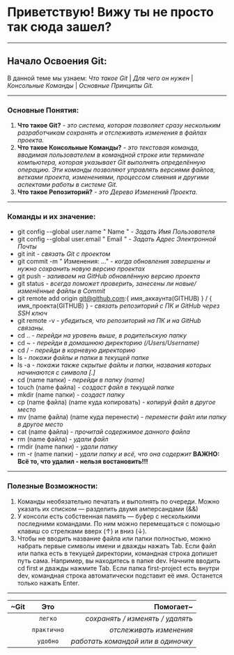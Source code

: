# **Приветствую! Вижу ты не просто так сюда зашел?**

----

## **Начало Освоения Git:**
В данной теме мы узнаем: *Что такое Git* | *Для чего он нужен* | *Консольные Команды* | *Основные Принципы Git.*
 
----

### **Основные Понятия:**
1. **Что такое Git?** - *это система, которая позволяет сразу нескольким разработчикам сохранять и отслеживать изменения в файлах проекта.*
2. **Что такое Консольные Команды?** - *это текстовая команда, вводимая пользователем в командной строке или терминале компьютера, которая указывает Git выполнять определённую операцию. Эти команды позволяют управлять версиями файлов, ветками проекта, изменениями, процессом слияния и другими аспектами работы в системе Git.*
3. **Что такое Репозиторий?** - *это Дерево Изменений Проекта.*

----

### **Команды и их значение:**
+ git config --global user.name " Name " - *Задать Имя Пользователя*
+ git config --global user.email " Email " - *Задать Адрес Электронной Почты*
+ git init - *связать Git с проектом*
+ git commit -m " Изменения: ..." - *когда обновления завершены и нужно сохранить новую версию проектах*
+ git push - *заливаем на GitHub обновлённую версию проекта*
+ git status - *всегда поможет проверить, занесены ли новые/изменённые файлы в Commit*
+ git remote add origin git@github.com:{   имя_аккаунта(GITHUB)   } / {   имя_проекта(GITHUB)   } - *связать репозиторий с ПК и GitHub через SSH ключ*
+ git remote -v - *убедиться, что репозиторий на ПК и на GitHub связаны.*
+ cd ..  - *перейди на уровень выше, в родительскую папку*
+ cd ~  - *перейди в домашнюю директорию (/Users/Username)*
+ cd /  -  *перейди в корневую директорию*
+ ls -  *покажи файлы и папки в текущей папке*
+ ls -a  - *покажи также скрытые файлы и папки, названия которых начинаются с символа [.]*
+ cd (name папки)  - *перейди в папку (name)*
+ touch (name файла)  - *создаст файл в текущей папке*
+ mkdir (name папки)  - *создаст папку*
+ cp (name файла) (name куда копировать) - *копируй файл в другое место*
+ mv (name файла) (name куда перенести) - *перемести файл или папку в другое место*
+ cat (name файла) - *прочитай содержимое данного файла*
+ rm (name файла) - *удали файл*
+ rmdir (name папки) - *удали папку*
+ rm -r (name папки) - *удали папку и всё, что она содержит*
**ВАЖНО: Всё то, что удалил - __нельзя востановить!!!__**

----

### **Полезные Возможности:**
1. Команды необязательно печатать и выполнять по очереди. Можно указать их списком — разделить двумя амперсандами (&&)
2. У консоли есть собственная память — буфер с несколькими последними командами. По ним можно перемещаться с помощью клавиш со стрелками вверх (↑) и вниз (↓).
3. Чтобы не вводить название файла или папки полностью, можно набрать первые символы имени и дважды нажать Tab. Если файл или папка есть в текущей директории, командная строка допишет путь сама.
Например, вы находитесь в папке dev. Начните вводить cd first и дважды нажмите Tab. Если папка first-project есть внутри dev, командная строка автоматически подставит её имя. Останется только нажать Enter.

----


| ~Git  | Это | Помогает~ |
| ------------- |:------------------:| -----:|
|      | `легко` | *сохранять / изменять / удалять* |
|      | `практично` | *отслеживать изменения* |
|      | `удобно` | *работать командой или в одиночку* |

